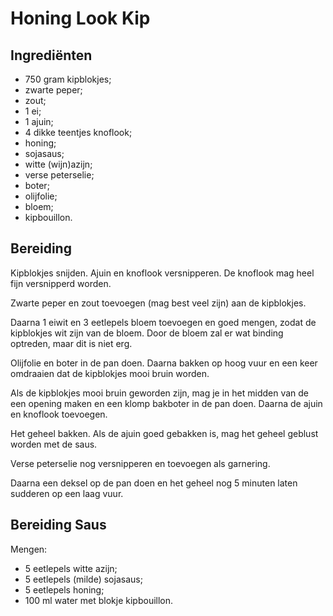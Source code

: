 # Honing Look Kip

## Ingrediënten

* 750 gram kipblokjes;
* zwarte peper;
* zout;
* 1 ei;
* 1 ajuin;
* 4 dikke teentjes knoflook;
* honing;
* sojasaus;
* witte (wijn)azijn;
* verse peterselie;
* boter;
* olijfolie;
* bloem;
* kipbouillon.

## Bereiding

Kipblokjes snijden. Ajuin en knoflook versnipperen. De knoflook mag heel fijn versnipperd worden.

Zwarte peper en zout toevoegen (mag best veel zijn) aan de kipblokjes.

Daarna 1 eiwit en 3 eetlepels bloem toevoegen en goed mengen, zodat de kipblokjes wit zijn van de bloem. Door de bloem
zal er wat binding optreden, maar dit is niet erg.

Olijfolie en boter in de pan doen. Daarna bakken op hoog vuur en een keer omdraaien dat de kipblokjes mooi bruin worden.

Als de kipblokjes mooi bruin geworden zijn, mag je in het midden van de een opening maken en een klomp bakboter in de
pan doen. Daarna de ajuin en knoflook toevoegen.

Het geheel bakken. Als de ajuin goed gebakken is, mag het geheel geblust worden met de saus.

Verse peterselie nog versnipperen en toevoegen als garnering.

Daarna een deksel op de pan doen en het geheel nog 5 minuten laten sudderen op een laag vuur.

## Bereiding Saus

Mengen:

* 5 eetlepels witte azijn;
* 5 eetlepels (milde) sojasaus;
* 5 eetlepels honing;
* 100 ml water met blokje kipbouillon.